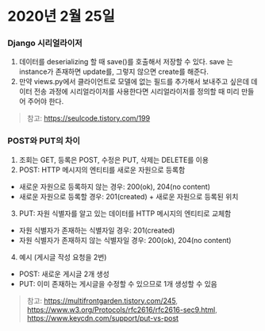 # 2020년 2월 25일

### Django 시리얼라이저
1. 데이터를 deserializing 할 때 save()를 호출해서 저장할 수 있다. save 는 instance가 존재하면 update를, 그렇지 않으면 create를 해준다.
2. 만약 views.py에서 클라이언트로 모델에 없는 필드를 추가해서 보내주고 싶은데 데이터 전송 과정에 시리얼라이저를 사용한다면 시리얼라이저를 정의할 때 미리 만들어 주어야 한다. 
> 참고: https://seulcode.tistory.com/199


### POST와 PUT의 차이
1. 조회는 GET, 등록은 POST, 수정은 PUT, 삭제는 DELETE를 이용
2. POST: HTTP 메시지의 엔티티를 새로운 자원으로 등록함
- 새로운 자원으로 등록하지 않는 경우: 200(ok), 204(no content)
- 새로운 자원으로 등록할 경우: 201(created) + 새로운 자원으로 등록된 위치

3. PUT: 자원 식별자를 알고 있는 데이터를 HTTP 메시지의 엔티티로 교체함
- 자원 식별자가 존재하는 식별자일 경우: 201(created)
- 자원 식별자가 존재하지 않는 식별자일 경우:  200(ok), 204(no content)

4. 예시 (게시글 작성 요청을 2번)
- POST: 새로운 게시글 2개 생성
- PUT: 이미 존재하는 게시글을 수정할 수 있으므로 1개 생성할 수 있음
> 참고: https://multifrontgarden.tistory.com/245, https://www.w3.org/Protocols/rfc2616/rfc2616-sec9.html, https://www.keycdn.com/support/put-vs-post
